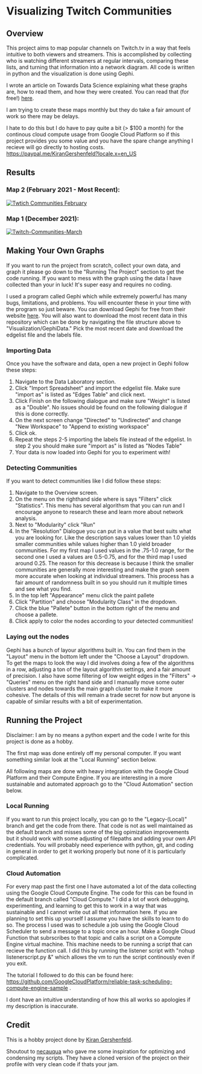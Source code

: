 # Visualizing Twitch Communities
## Overview
This project aims to map popular channels on Twitch.tv in a way that feels intuitive to both viewers and streamers. This is accomplished by collecting who is watching different streamers at regular intervals, comparing these lists, and turning that information into a network diagram. All code is written in python and the visualization is done using Gephi. 

I wrote an article on Towards Data Science explaining what these graphs are, how to read them, and how they were created. You can read that (for free!) [here](https://towardsdatascience.com/insights-from-visualizing-public-data-on-twitch-a73304a1b3eb).

I am trying to create these maps monthly but they do take a fair amount of work so there may be delays.

I hate to do this but I do have to pay quite a bit (> $100 a month) for the continous cloud compute usage from Google Cloud Platform so if this project provides you some value and you have the spare change anything I recieve will go directly to hosting costs. https://paypal.me/KiranGershenfeld?locale.x=en_US

## Results
### Map 2 (February 2021 - Most Recent):
[![Twtich Communities February](https://i.postimg.cc/gJxS8fXP/T-witch-Communities-February.png)](https://postimg.cc/fthfhqfH)

### Map 1 (December 2021):
[![Twitch-Communities-March](https://i.postimg.cc/RZZmd0kD/Twitch-Communities-High-Res.png)](https://postimg.cc/2VMg8C8Q)

## Making Your Own Graphs
If you want to run the project from scratch, collect your own data, and graph it please go down to the "Running The Project" section to get the code running. If you want to mess with the graph using the data I have collected than your in luck! It's super easy and requires no coding. 

I used a program called Gephi which while extremely powerful has many bugs, limitations, and problems. You will encounter these in your time with the program so just beware. You can download Gephi for free from their website [here](https://gephi.org/). You will also want to download the most recent data in this repository which can be done by navigating the file structure above to "Visualization/GephiData." Pick the most recent date and download the edgelist file and the labels file. 

### Importing Data
Once you have the software and data, open a new project in Gephi follow these steps:
1. Navigate to the Data Laboratory section. 
2. Click "Import Spreadsheet" and import the edgelist file. Make sure "import as" is listed as "Edges Table" and click next.
3. Click Finish on the following dialogue and make sure "Weight" is listed as a "Double". No issues should be found on the following dialogue if this is done correctly.
4. On the next screen change "Directed" to "Undirected" and change "New Workspace" to "Append to existing workspace"
5. Click ok.
6. Repeat the steps 2-5 importing the labels file instead of the edgelist. In step 2 you should make sure "import as" is listed as "Nodes Table"
7. Your data is now loaded into Gephi for you to experiment with!

### Detecting Communities
If you want to detect communities like I did follow these steps:
1. Navigate to the Overview screen.
2. On the menu on the righthand side where is says "Filters" click "Statistics". This menu has several algorithsm that you can run and I encourage anyone to research these and learn more about network analysis.
3. Next to "Modularity" click "Run"
4. In the "Resolution" Dialogue you can put in a value that best suits what you are looking for. Like the description says values lower than 1.0 yields smaller communities while values higher than 1.0 yield broader communities. For my first map I used values in the .75-1.0 range, for the second one I used a values are 0.5-0.75, and for the third map I used around 0.25. The reason for this decrease is because I think the smaller communities are generally more interesting and make the graph seem more accurate when looking at individual streamers. This process has a fair amount of randomness built in so you should run it multiple times and see what you find. 
5. In the top left "Appearance" menu click the paint pallete
6. Click "Partition" and choose "Modularity Class" in the dropdown.
7. Click the blue "Pallete" button in the bottom right of the menu and choose a pallete.
8. Click apply to color the nodes according to your detected communities!

### Laying out the nodes
Gephi has a bunch of layour algorithms built in. You can find them in the "Layout" menu in the bottom left under the "Choose a Layout" dropdown. To get the maps to look the way I did involves doing a few of the algorithms in a row, adjusting a ton of the layout algorithm settings, and a fair amount of precision. I also have some filtering of low weight edges in the "Filters" -> "Queries" menu on the right hand side and I manually move some outer clusters and nodes towards the main graph cluster to make it more cohesive. The details of this will remain a trade secret for now but anyone is capable of similar results with a bit of experimentation. 

## Running the Project
Disclaimer: I am by no means a python expert and the code I write for this project is done as a hobby.

The first map was done entirely off my personal computer. If you want something similar look at the "Local Running" section below.

All following maps are done with heavy integration with the Google Cloud Platform and their Compute Engine. If you are interesting in a more sustainable and automated approach go to the "Cloud Automation" section below. 

### Local Running
If you want to run this project locally, you can go to the "Legacy-(Local)" branch and get the code from there. That code is not as well maintained as the default branch and misses some of the big opimization improvements but it should work with some adjusting of filepaths and adding your own API credentials. You will probably need experience with python, git, and coding in general in order to get it working properly but none of it is particularly complicated. 

### Cloud Automation
For every map past the first one I have automated a lot of the data collecting using the Google Cloud Compute Engine. The code for this can be found in the default branch called "Cloud Compute." I did a lot of work debugging, experimenting, and learning to get this to work in a way that was sustainable and I cannot write out all that information here. If you are planning to set this up yourself I assume you have the skills to learn to do so. The process I used was to schedule a job using the Google Cloud Scheduler to send a message to a topic once an hour. Make a Google Cloud Function that subrscribes to that topic and calls a script on a Compute Engine virtual machine. This machine needs to be running a script that can recieve the function call. I did this by running the listener script with "nohup listenerscript.py &" which allows the vm to run the script continously even if you exit. 

The tutorial I followed to do this can be found here: https://github.com/GoogleCloudPlatform/reliable-task-scheduling-compute-engine-sample .

I dont have an intuitive understanding of how this all works so apologies if my description is inaccurate. 

## Credit
This is a hobby project done by [Kiran Gershenfeld](https://kirangershenfeld.dev/). 

Shoutout to [necauqua](https://github.com/necauqua) who gave me some inspiration for optimizing and condensing my scripts. They have a cloned version of the project on their profile with very clean code if thats your jam. 
